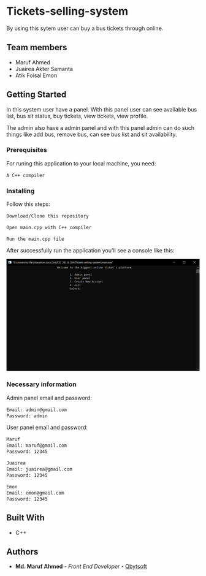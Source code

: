 # Tickets-selling-system
By using this sytem user can buy a bus tickets through online.
## Team members 
- Maruf Ahmed <br>
- Juairea Akter Samanta<br>
- Atik Foisal Emon<br>

## Getting Started

In this system user have a panel. With this panel user can see available bus list, bus sit status, buy tickets, view tickets, view profile.

The admin also have a admin panel and with this panel admin can do such things like add bus, remove bus, can see bus list and sit availability.


### Prerequisites

For runing this application to your local machine, you need:

```
A C++ compiler
```

### Installing

Follow this steps:

```
Download/Clone this repository
```
```
Open main.cpp with C++ compiler
```
```
Run the main.cpp file
```

After successfully run the application you'll see a console like this:

![](/AppHome.png)

### Necessary information 

Admin panel email and password:

```
Email: admin@gmail.com
Password: admin
```
User panel email and password:
```
Maruf
Email: maruf@gmail.com
Password: 12345
```
```
Juairea
Email: juairea@gmail.com
Password: 12345
```
```
Emon
Email: emon@gmail.com
Password: 12345
```

## Built With

* C++

## Authors

* **Md. Maruf Ahmed** - *Front End Developer* - [Qbytsoft](https://qbytesoft.com)
